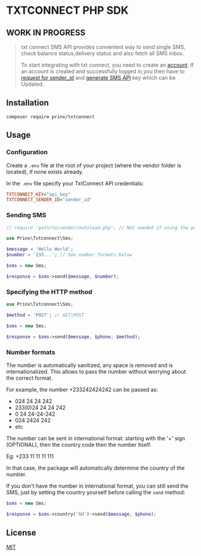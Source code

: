 # TXTCONNECT PHP SDK

## WORK IN PROGRESS

> txt connect SMS API provides convenient way to send single SMS, check balance status,delivery status and also fetch all SMS inbox.
>
> To start integrating with txt connect, you need to create an [account](https://txtconnect.net/signup). If an account is created and successfully logged in,you then have to [request for sender_id](https://txtconnect.net/customers/sender-ids-management) and [generate SMS API](https://txtconnect.net/customers/campaigns-api/sms/user-sms-api-info) key which can be Updated.

## Installation

```shell
composer require prinx/txtconnect
```

## Usage

### Configuration

Create a `.env` file at the root of your project (where the vendor folder is located), if none exists already.

In the `.env` file specify your TxtConnect API credentials:

```ini
TXTCONNECT_KEY="api_key"
TXTCONNECT_SENDER_ID="sender_id"
```

### Sending SMS

```php
// require 'path/to/vendor/autoload.php'; // Not needed if using the package inside a framework.

use Prinx\Txtconnect\Sms;

$message = 'Hello World';
$number = '233...'; // See number formats below

$sms = new Sms;

$response = $sms->send($message, $number);
```

### Specifying the HTTP method

```php
use Prinx\Txtconnect\Sms;

$method = 'POST'; // GET|POST

$sms = new Sms;

$response = $sms->send($message, $phone, $method);
```

### Number formats

The number is automatically sanitized, any space is removed and is internationalized. This allows to pass the number without worrying about the correct format.

For example, the number +233242424242 can be passed as:

- 024 24 24 242
- 233(0)24 24 24 242
- 0 24 24-24-242
- 024 2424 242
- etc

The number can be sent in international format: starting with the '+' sign (OPTIONAL), then the country code then the number itself.

Eg: +233 11 11 11 111

In that case, the package will automatically determine the country of the number.

If you don't have the number in international format, you can still send the SMS, just by setting the country yourself before calling the `send` method:

```php
$sms = new Sms;

$response = $sms->country('GH')->send($message, $phone);
```

## License

[MIT](LICENSE)
